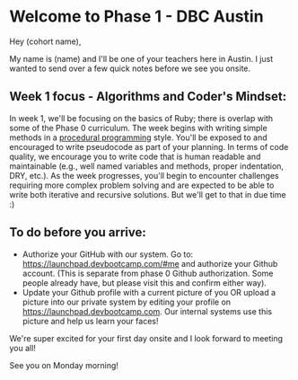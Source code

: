 # Welcome to Phase 1 - DBC Austin

Hey (cohort name),

My name is (name) and I'll be one of your teachers here in Austin. I just wanted to send over a few quick notes before we see you onsite.

## Week 1 focus - Algorithms and Coder's Mindset:

In week 1, we'll be focusing on the basics of Ruby; there is overlap with some of the Phase 0 curriculum. The week begins with writing simple methods in a [procedural programming](https://en.wikipedia.org/wiki/Procedural_programming) style. You'll be exposed to and encouraged to write pseudocode as part of your planning. In terms of code quality, we encourage you to write code that is human readable and maintainable (e.g., well named variables and methods, proper indentation, DRY, etc.). As the week progresses, you'll begin to encounter challenges requiring more complex problem solving and are expected to be able to write both iterative and recursive solutions. But we'll get to that in due time :)


## To do before you arrive:
- Authorize your GitHub with our system. Go to: https://launchpad.devbootcamp.com/#me and authorize your Github account.  (This is separate from phase 0 Github authorization.  Some people already have, but please visit this and confirm either way).
- Update your Github profile with a current picture of you OR upload a picture into our private system by editing your profile on https://launchpad.devbootcamp.com.  Our internal systems use this picture and help us learn your faces!

We're super excited for your first day onsite and I look forward to meeting you all!

See you on Monday morning!
